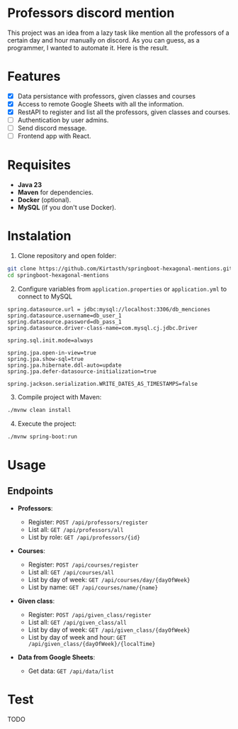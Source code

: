 # Professors discord mention
This project was an idea from a lazy task like mention all the professors of a certain day and hour manually on discord. As you can guess, as a programmer, I wanted to automate it. Here is the result.

# Features
- [x] Data persistance with professors, given classes and courses
- [x] Access to remote Google Sheets with all the information.
- [x] RestAPI to register and list all the professors, given classes and courses. 
- [ ] Authentication by user admins.
- [ ] Send discord message.
- [ ] Frontend app with React.

# Requisites
- **Java 23**
- **Maven** for dependencies.
- **Docker** (optional).
- **MySQL** (if you don't use Docker).

# Instalation
1. Clone repository and open folder:
```bash
git clone https://github.com/Kirtasth/springboot-hexagonal-mentions.git
cd springboot-hexagonal-mentions
```
2. Configure variables from `application.properties` or `application.yml` to connect to MySQL
```properties
spring.datasource.url = jdbc:mysql://localhost:3306/db_menciones
spring.datasource.username=db_user_1
spring.datasource.password=db_pass_1
spring.datasource.driver-class-name=com.mysql.cj.jdbc.Driver

spring.sql.init.mode=always

spring.jpa.open-in-view=true
spring.jpa.show-sql=true
spring.jpa.hibernate.ddl-auto=update
spring.jpa.defer-datasource-initialization=true

spring.jackson.serialization.WRITE_DATES_AS_TIMESTAMPS=false
```
3. Compile project with Maven:
```bash
./mvnw clean install
```
4. Execute the project:
```bash
./mvnw spring-boot:run
```

# Usage
## Endpoints
- **Professors**:
  - Register: `POST /api/professors/register`
  - List all: `GET /api/professors/all`
  - List by role: `GET /api/professors/{id}`
    
- **Courses**:
  - Register: `POST /api/courses/register` 
  - List all: `GET /api/courses/all` 
  - List by day of week: `GET /api/courses/day/{dayOfWeek}` 
  - List by name: `GET /api/courses/name/{name}`
 
- **Given class**:
  - Register: `POST /api/given_class/register`
  - List all: `GET /api/given_class/all`
  - List by day of week: `GET /api/given_class/{dayOfWeek}`
  - List by day of week and hour: `GET /api/given_class/{dayOfWeek}/{localTime}`

- **Data from Google Sheets**:
  - Get data: `GET /api/data/list`

# Test
TODO
